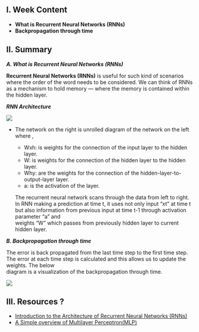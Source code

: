 I. Week Content
------------

- **What is Recurrent Neural Networks (RNNs)**
- **Backpropagation through time**


II. ****Summary**** 
------------

***A. What is Recurrent Neural Networks (RNNs)***

  **Recurrent Neural Networks (RNNs)** is useful for such kind of scenarios where the order of the word needs to be considered. We can think of RNNs as a mechanism to hold memory 
  — where the memory is contained within the hidden layer.
 
***RNN Architecture*** 

![](https://www.bing.com/images/blob?bcid=RPWLgr8oajUCeA)
  - The network on the right is unrolled diagram of the network on the left where , 
      -  Wxh: is weights for the connection of the input layer to the hidden layer.
      -  W: is weights for the connection of the hidden layer to the hidden layer.
      -  Why: are the weights for the connection of the hidden-layer-to-output-layer layer.
      -  a: is the activation of the layer.

      The recurrent neural network scans through the data from left to right.
      In RNN making a prediction at time t, it uses not only input “xt” at time t but also information from previous input at time t-1 through activation parameter “a” and   
      weights “W” which passes from previously hidden layer to current hidden layer.


***B. Backpropagation through time***

   The error is back propagated from the last time step to the first time step. The error at each time step is calculated and this allows us to update the weights. The below   
   diagram is a visualization of the backpropagation through time. 
   
   ![](https://www.bing.com/images/blob?bcid=RPrRRS4NeDUCXw)
   




III. ****Resources ?****
------------

- [Introduction to the Architecture of Recurrent Neural Networks (RNNs)](https://medium.com/towards-artificial-intelligence/introduction-to-the-architecture-of-recurrent-neural-networks-rnns-a277007984b7)
- [A Simple overview of Multilayer Perceptron(MLP)](https://www.analyticsvidhya.com/blog/2020/12/mlp-multilayer-perceptron-simple-overview/)
